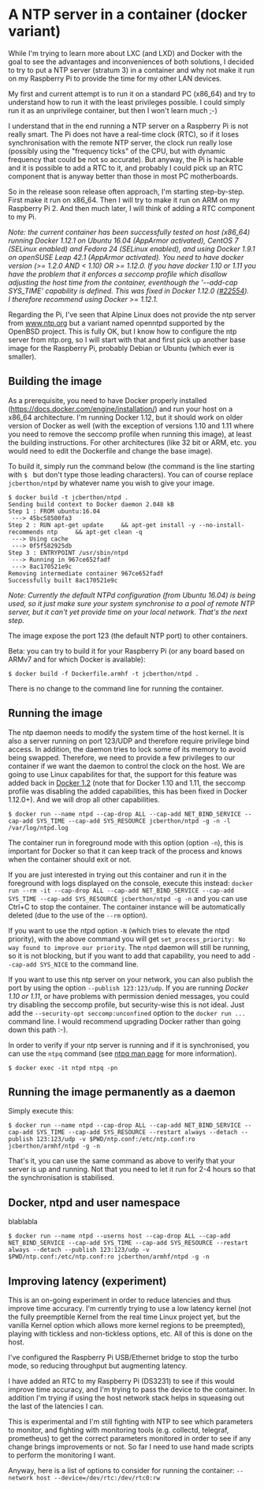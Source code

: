 A NTP server in a container (docker variant)
============================================

While I'm trying to learn more about LXC (and LXD) and Docker with the goal to see the advantages and inconveniences of both solutions, I decided to try to put a NTP server (stratum 3) in a container and why not make it run on my Raspberry Pi to provide the time for my other LAN devices.

My first and current attempt is to run it on a standard PC (x86_64) and try to understand how to run it with the least privileges possible. I could simply run it as an unprivilege container, but then I won't learn much ;-)

I understand that in the end running a NTP server on a Raspberry Pi is not really smart. The Pi does not have a real-time clock (RTC), so if it loses synchronisation with the remote NTP server, the clock run really lose (possibly using the "frequency ticks" of the CPU, but with dynamic frequency that could be not so accurate). But anyway, the Pi is hackable and it is possible to add a RTC to it, and probably I could pick up an RTC component that is anyway better than those in most PC motherboards.

So in the release soon release often approach, I'm starting step-by-step. First make it run on x86_64. Then I will try to make it run on ARM on my Raspberry Pi 2. And then much later, I will think of adding a RTC component to my Pi.

_Note: the current container has been successfully tested on host (x86_64) running Docker 1.12.1 on Ubuntu 16.04 (AppArmor activated), CentOS 7 (SELinux enabled) and Fedora 24 (SELinux enabled), and using Docker 1.9.1 on openSUSE Leap 42.1 (AppArmor activated). You need to have docker version (>= 1.2.0 AND < 1.10) OR >= 1.12.0. If you have docker 1.10 or 1.11 you have the problem that it enforces a seccomp profile which disallow adjusting the host time from the container, eventhough the '--add-cap SYS_TIME' capability is defined. This was fixed in Docker 1.12.0 ([#22554](https://github.com/docker/docker/pull/22554)).  
I therefore recommend using Docker >= 1.12.1._

Regarding the Pi, I've seen that Alpine Linux does not provide the ntp server from www.ntp.org but a variant named openntpd supported by the OpenBSD project. This is fully OK, but I know how to configure the ntp server from ntp.org, so I will start with that and first pick up another base image for the Raspberry Pi, probably Debian or Ubuntu (which ever is smaller).

Building the image
------------------

As a prerequisite, you need to have Docker properly installed (https://docs.docker.com/engine/installation/) and run your host on a x86_64 architecture. I'm running Docker 1.12, but it should work on older version of Docker as well (with the exception of versions 1.10 and 1.11 where you need to remove the seccomp profile when running this image), at least the building instructions. For other architectures (like 32 bit or ARM, etc. you would need to edit the Dockerfile and change the base image).

To build it, simply run the command below (the command is the line starting with `$ ` but don't type those leading characters). You can of course replace `jcberthon/ntpd` by whatever name you wish to give your image.

    $ docker build -t jcberthon/ntpd .
    Sending build context to Docker daemon 2.048 kB
    Step 1 : FROM ubuntu:16.04
     ---> 45bc58500fa3
    Step 2 : RUN apt-get update     && apt-get install -y --no-install-recommends ntp     && apt-get clean -q
     ---> Using cache
     ---> 0f5f582925db
    Step 3 : ENTRYPOINT /usr/sbin/ntpd
     ---> Running in 967ce652fadf
     ---> 8ac170521e9c
    Removing intermediate container 967ce652fadf
    Successfully built 8ac170521e9c

*Note: Currently the default NTPd configuration (from Ubuntu 16.04) is being used, so it just make sure your system synchronise to a pool of remote NTP server, but it can't yet provide time on your local network. That's the next step.*

The image expose the port 123 (the default NTP port) to other containers.

Beta: you can try to build it for your Raspberry Pi (or any board based on ARMv7 and for which Docker is available):

    $ docker build -f Dockerfile.armhf -t jcberthon/ntpd .

There is no change to the command line for running the container.

Running the image
-----------------

The ntp daemon needs to modify the system time of the host kernel. It is also a server running on port 123/UDP and therefore require privilege bind access. In addition, the daemon tries to lock some of its memory to avoid being swapped. Therefore, we need to provide a few privileges to our container if we want the daemon to control the clock on the host. We are going to use Linux capabilites for that, the support for this feature was added back in [Docker 1.2](https://github.com/docker/docker/blob/v1.2.0/CHANGELOG.md) (note that for Docker 1.10 and 1.11, the seccomp profile was disabling the added capabilities, this has been fixed in Docker 1.12.0+). And we will drop all other capabilities.

    $ docker run --name ntpd --cap-drop ALL --cap-add NET_BIND_SERVICE --cap-add SYS_TIME --cap-add SYS_RESOURCE jcberthon/ntpd -g -n -l /var/log/ntpd.log

The container run in foreground mode with this option (option `-n`), this is important for Docker so that it can keep track of the process and knows when the container should exit or not.

If you are just interested in trying out this container and run it in the foreground with logs displayed on the console, execute this instead: `docker run --rm -it --cap-drop ALL --cap-add NET_BIND_SERVICE --cap-add SYS_TIME --cap-add SYS_RESOURCE jcberthon/ntpd -g -n` and you can use Ctrl+C to stop the container. The container instance will be automatically deleted (due to the use of the `--rm` option).

If you want to use the ntpd option `-N` (which tries to elevate the ntpd priority), with the above command you will get `set_process_priority: No way found to improve our priority`. The `ntpd` daemon will still be running, so it is not blocking, but if you want to add that capability, you need to add `--cap-add SYS_NICE` to the command line.

If you want to use this ntp server on your network, you can also publish the port by using the option `--publish 123:123/udp`.
If you are running *Docker 1.10 or 1.11*, or have problems with permission denied messages, you could try disabling the seccomp profile, but security-wise this is not ideal. Just add the `--security-opt seccomp:unconfined` option to the `docker run ...` command line. I would recommend upgrading Docker rather than going down this path :-).

In order to verify if your ntp server is running and if it is synchronised, you can use the `ntpq` command (see [ntpq man page](http://doc.ntp.org/4.2.8p4/ntpq.html) for more information).

    $ docker exec -it ntpd ntpq -pn

Running the image permanently as a daemon
-----------------------------------------

Simply execute this:

    $ docker run --name ntpd --cap-drop ALL --cap-add NET_BIND_SERVICE --cap-add SYS_TIME --cap-add SYS_RESOURCE --restart always --detach --publish 123:123/udp -v $PWD/ntp.conf:/etc/ntp.conf:ro jcberthon/armhf/ntpd -g -n

That's it, you can use the same command as above to verify that your server is up and running. Not that you need to let it run for 2-4 hours so that the synchronisation is stabilised.

Docker, ntpd and user namespace
-------------------------------

blablabla

    $ docker run --name ntpd --userns host --cap-drop ALL --cap-add NET_BIND_SERVICE --cap-add SYS_TIME --cap-add SYS_RESOURCE --restart always --detach --publish 123:123/udp -v $PWD/ntp.conf:/etc/ntp.conf:ro jcberthon/armhf/ntpd -g -n



Improving latency (experiment)
------------------------------

This is an on-going experiment in order to reduce latencies and thus improve time accuracy. I'm currently trying to use a low latency kernel (not the fully preemptible Kernel from the real time Linux project yet, but the vanilla Kernel option which allows more kernel regions to be preempted), playing with tickless and non-tickless options, etc. All of this is done on the host.

I've configured the Raspberry Pi USB/Ethernet bridge to stop the turbo mode, so reducing throughput but augmenting latency.

I have added an RTC to my Raspberry Pi (DS3231) to see if this would improve time accuracy, and I'm trying to pass the device to the container. In addition I'm trying if using the host network stack helps in squeasing out the last of the latencies I can.

This is experimental and I'm still fighting with NTP to see which parameters to monitor, and fighting with monitoring tools (e.g. collectd, telegraf, prometheus) to get the correct parameters monitored in order to see if any change brings improvements or not. So far I need to use hand made scripts to perform the monitoring I want.

Anyway, here is a list of options to consider for running the container: `--network host --device=/dev/rtc:/dev/rtc0:rw` 
